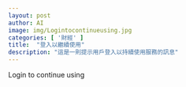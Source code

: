 ```yaml
---
layout: post
author: AI
image: img/Logintocontinueusing.jpg
categories: [ '財經' ]
title:  "登入以繼續使用"
description: "這是一則提示用戶登入以持續使用服務的訊息"
---
```

Login to continue using